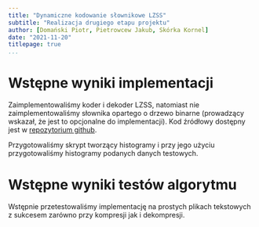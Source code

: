 ```yaml
---
title: "Dynamiczne kodowanie słownikowe LZSS"
subtitle: "Realizacja drugiego etapu projektu"
author: [Domański Piotr, Pietrowcew Jakub, Skórka Kornel]
date: "2021-11-20"
titlepage: true
...
```


# Wstępne wyniki implementacji

Zaimplementowaliśmy koder i dekoder LZSS, natomiast nie zaimplementowaliśmy słownika opartego o drzewo binarne (prowadzący wskazał, że jest to opcjonalne do implementacji). Kod źródłowy dostępny jest w [repozytorium github](https://github.com/ickyicky/koda-projekt).

Przygotowaliśmy skrypt tworzący histogramy i przy jego użyciu przygotowaliśmy histogramy podanych danych testowych.

# Wstępne wyniki testów algorytmu

Wstępnie przetestowaliśmy implementację na prostych plikach tekstowych z sukcesem zarówno przy kompresji jak i dekompresji. 
